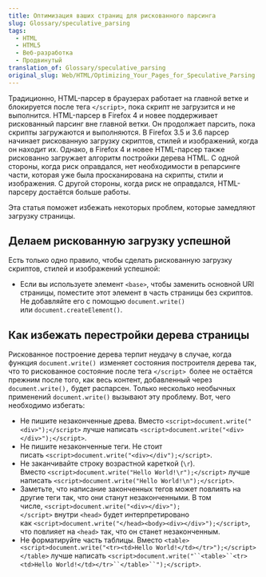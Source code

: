 ```yaml
---
title: Оптимизация ваших страниц для рискованного парсинга
slug: Glossary/speculative_parsing
tags:
  - HTML
  - HTML5
  - Веб-разработка
  - Продвинутый
translation_of: Glossary/speculative_parsing
original_slug: Web/HTML/Optimizing_Your_Pages_for_Speculative_Parsing
---
```

Традиционно, HTML-парсер в браузерах работает на главной ветке и блокируется после тега `</script>`, пока скрипт не загрузится и не выполнится. HTML-парсер в Firefox 4 и новее поддерживает рискованный парсинг вне главной ветки. Он продолжает парсить, пока скрипты загружаются и выполняются. В Firefox 3.5 и 3.6 парсер начинает рискованную загрузку скриптов, стилей и изображений, когда он находит их. Однако, в Firefox 4 и новее HTML-парсер также рискованно загружает алгоритм постройки дерева HTML. С одной стороны, когда риск оправдался, нет необходимости в репарсинге части, которая уже была просканирована на скрипты, стили и изображения. С другой стороны, когда риск не оправдался, HTML-парсеру достаётся больше работы.

Эта статья поможет избежать некоторых проблем, которые замедляют загрузку страницы.

## Делаем рискованную загрузку успешной

Есть только одно правило, чтобы сделать рискованную загрузку скриптов, стилей и изображений успешной:

- Если вы используете элемент `<base>`, чтобы заменить основной URI страницы, поместите этот элемент в часть страницы без скриптов. Не добавляйте его с помощью `document.write()` или `document.createElement()`.

## Как избежать перестройки дерева страницы

Рискованное построение дерева терпит неудачу в случае, когда функция `document.write() `изменяет состояния построителя дерева так, что то рискованное состояние после тега `</script> `более не остаётся прежним после того, как весь контент, добавленный через `document.write(),` будет распарсен. Только несколько необычных применений `document.write()` вызывают эту проблему. Вот, чего необходимо избегать:

- Не пишите незаконченные древа. Вместо `<script>document.write("<div>");</script>` лучше написать `<script>document.write("<div></div>");</script>`.
- Не пишите незаконченные теги. Не стоит писать `<script>document.write("<div></div");</script>`.
- Не заканчивайте строку возрастной кареткой (`\r`). Вместо `<script>document.write("Hello World!\r");</script>` лучше написать `<script>document.write("Hello World!\n");</script>`.
- Заметьте, что написание законченных тегов может повлиять на другие теги так, что они станут незаконченными. В том числе, `<script>document.write("<div></div>");</script>` внутри `<head>` будет интерпретировано как `<script>document.write("</head><body><div></div>");</script>`, что повлияет на `<head>` так, что он станет незаконченным.
- Не форматируйте часть таблицы. Вместо `<table><script>document.write("<tr><td>Hello World!</td></tr>");</script></table>` лучше написать ` <script>document.write("``<table>``<tr><td>Hello World!</td></tr>``</table>``");</script> `.
